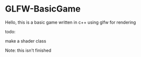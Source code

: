 # GLFW-BasicGame
Hello, this is a basic game written in c++ using glfw for rendering


todo:

make a shader class

Note: this isn't finished

